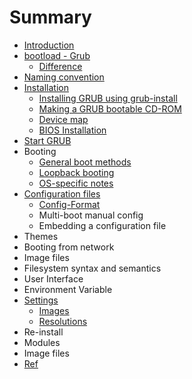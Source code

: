 # Summary

* [Introduction](README.md)
* [bootload - Grub](bootload---grub.md)
    * [Difference](difference.md)
* [Naming convention](naming-convention.md)
* [Installation](installation.md)
    * [Installing GRUB using grub-install](installing-grub-using-grub-install.md)
    * [Making a GRUB bootable CD-ROM](making-a-grub-bootable-cd-rom.md)
    * [Device map](device-map.md)
    * [BIOS Installation](bios-installation.md)
* [Start GRUB](start-grub.md)
* Booting
    * [General boot methods](general-boot-methods.md)
    * [Loopback booting](loopback-booting.md)
    * [OS-specific notes](os-specific-notes.md)
* [Configuration files](configuration-files.md)
    * [Config-Format](config-format.md)
    * Multi-boot manual config
    * Embedding a configuration file
* Themes
* Booting from network
* Image files
* Filesystem syntax and semantics
* User Interface
* Environment Variable
* [Settings](settings.md)
    * [Images](images.md)
    * [Resolutions](resolutions.md)
* Re-install
* Modules
* Image files
* [Ref](ref.md)

